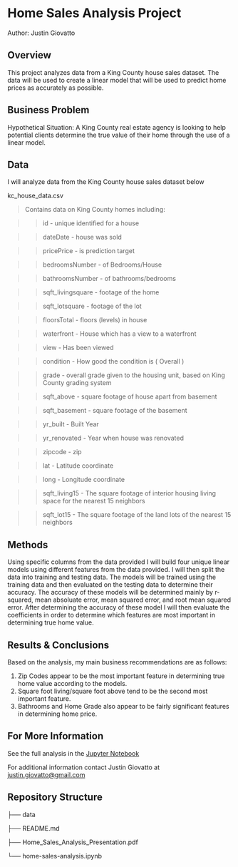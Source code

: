 # Home Sales Analysis Project
Author: Justin Giovatto
## Overview
This project analyzes data from a King County house sales dataset. The data will be used to create a linear model that will be used to predict home prices as accurately as possible.  
## Business Problem
Hypothetical Situation: A King County real estate agency is looking to help potential clients determine the true value of their home through the use of a linear model. 

## Data
I will analyze data from the King County house sales dataset below 

kc_house_data.csv

>Contains data on King County homes including:

>>id - unique identified for a house

>>dateDate - house was sold

>>pricePrice - is prediction target

>>bedroomsNumber - of Bedrooms/House

>>bathroomsNumber - of bathrooms/bedrooms

>>sqft_livingsquare - footage of the home

>>sqft_lotsquare - footage of the lot

>>floorsTotal - floors (levels) in house

>>waterfront - House which has a view to a waterfront

>>view - Has been viewed

>>condition - How good the condition is ( Overall )

>>grade - overall grade given to the housing unit, based on King County grading system

>>sqft_above - square footage of house apart from basement

>>sqft_basement - square footage of the basement

>>yr_built - Built Year

>>yr_renovated - Year when house was renovated

>>zipcode - zip

>>lat - Latitude coordinate

>>long - Longitude coordinate

>>sqft_living15 - The square footage of interior housing living space for the nearest 15 neighbors

>>sqft_lot15 - The square footage of the land lots of the nearest 15 neighbors

## Methods
Using specific columns from the data provided I will build four unique linear models using different features from the data provided. I will then split the data into training and testing data. The models will be trained using the training data and then evaluated on the testing data to determine their accuracy. The accuracy of these models will be determined mainly by r-squared, mean absoluate error, mean squared error, and root mean squared error. After determining the accuracy of these model I will then evaluate the coefficients in order to determine which features are most important in determining true home value.   

## Results & Conclusions  

Based on the analysis, my main business recommendations are as follows:

1. Zip Codes appear to be the most important feature in determining true home value according to the models.
2. Square foot living/square foot above tend to be the second most important feature.
3. Bathrooms and Home Grade also appear to be fairly significant features in determining home price.

## For More Information
See the full analysis in the [Jupyter Notebook](https://github.com/jmg0144/home-sales-analysis/blob/main/home-sales-analysis.ipynb) 

For additional information contact Justin Giovatto at justin.giovatto@gmail.com

## Repository Structure
├── data

├── README.md

├── Home_Sales_Analysis_Presentation.pdf

└── home-sales-analysis.ipynb
